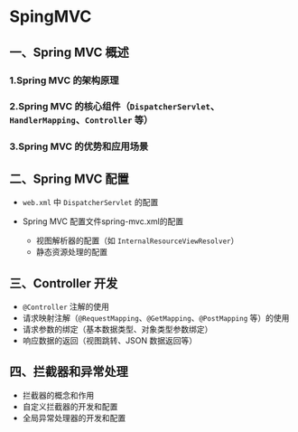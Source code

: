 # SpingMVC

## 一、Spring MVC 概述

### 1.Spring MVC 的架构原理  

### 2.Spring MVC 的核心组件（`DispatcherServlet`、`HandlerMapping`、`Controller` 等）

### 3.Spring MVC 的优势和应用场景

## 二、Spring MVC 配置

* `web.xml` 中 `DispatcherServlet` 的配置

* Spring MVC 配置文件spring-mvc.xml的配置

  * 视图解析器的配置（如 `InternalResourceViewResolver`）
  * 静态资源处理的配置

## 三、Controller 开发

* `@Controller` 注解的使用
* 请求映射注解（`@RequestMapping`、`@GetMapping`、`@PostMapping` 等）的使用
* 请求参数的绑定（基本数据类型、对象类型参数绑定）
* 响应数据的返回（视图跳转、JSON 数据返回等）

## 四、拦截器和异常处理

* 拦截器的概念和作用
* 自定义拦截器的开发和配置
* 全局异常处理器的开发和配置